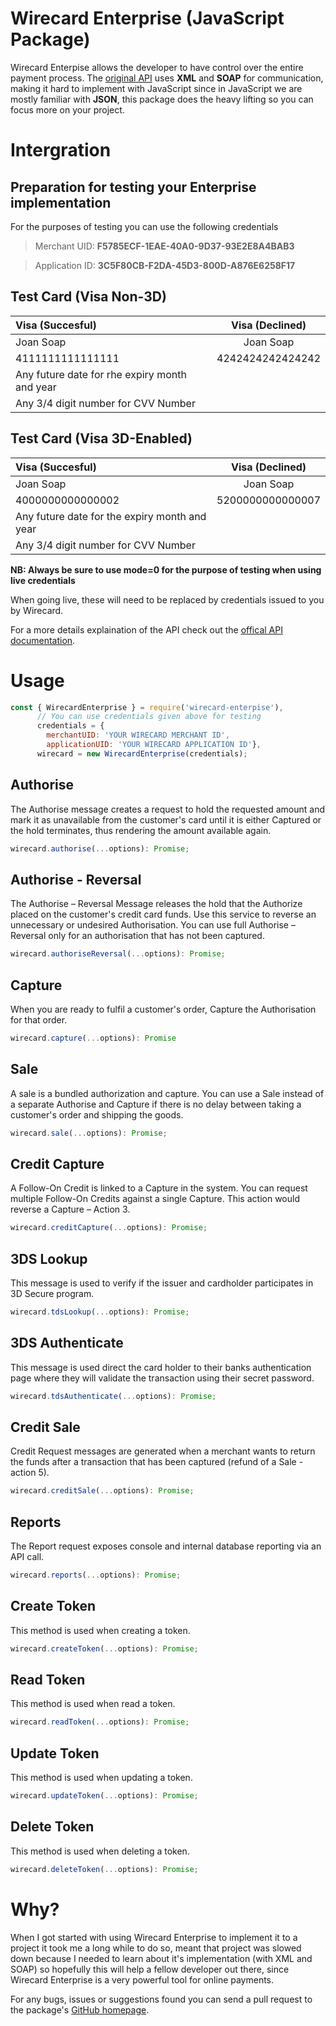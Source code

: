 # Wirecard Enterprise (JavaScript Package)
Wirecard Enterpise allows the developer to have control over the entire payment process. The [original API](https://developers.wirecard.co.za/enterprise.php) uses **XML** and **SOAP** for communication, making it hard to implement with JavaScript since in JavaScript we are mostly familiar with **JSON**, this package does the heavy lifting so you can focus more on your project.

# Intergration
## Preparation for testing your Enterprise implementation
For the purposes of testing you can use the following credentials
> Merchant UID: **F5785ECF-1EAE-40A0-9D37-93E2E8A4BAB3**

> Application ID: **3C5F80CB-F2DA-45D3-800D-A876E6258F17**

## Test Card (Visa Non-3D)

| Visa (Succesful)       | Visa (Declined)   |
| :------------- | :----------: |
|  Joan Soap  | Joan Soap  |
| 4111111111111111   | 4242424242424242 |
| Any future date for rhe expiry month and year
| Any 3/4 digit number for CVV Number

## Test Card (Visa 3D-Enabled)

| Visa (Succesful)       | Visa (Declined)   |
| :------------- | :----------: |
|  Joan Soap  | Joan Soap  |
| 4000000000000002   | 5200000000000007 |
| Any future date for the expiry month and year
| Any 3/4 digit number for CVV Number

**NB: Always be sure to use mode=0 for the purpose of testing when using live credentials**

When going live, these will need to be replaced by credentials issued to you by Wirecard.

For a more details explaination of the API check out the [offical API documentation](https://developers.wirecard.co.za/enterprise.php).


# Usage

```js
const { WirecardEnterprise } = require('wirecard-enterpise'),
      // You can use credentials given above for testing
      credentials = {
        merchantUID: 'YOUR WIRECARD MERCHANT ID',
        applicationUID: 'YOUR WIRECARD APPLICATION ID'},
      wirecard = new WirecardEnterprise(credentials);
```

## Authorise
The  Authorise message creates a request to hold the requested amount and mark it as unavailable from the customer's card until it is either Captured or the hold terminates, thus rendering the amount available again.
```js
wirecard.authorise(...options): Promise;
```

## Authorise - Reversal
The Authorise – Reversal Message releases the hold that the Authorize placed on the customer's credit card funds. Use this service to reverse an unnecessary or undesired Authorisation. You can use full Authorise – Reversal only for an authorisation that has not been captured.
```js
wirecard.authoriseReversal(...options): Promise;
```
## Capture

When you are ready to fulfil a customer's order, Capture the Authorisation for that order.
```js
wirecard.capture(...options): Promise
```

## Sale
A sale is a bundled authorization and capture. You can use a Sale instead of a separate Authorise and Capture if there is no delay between taking a customer's order and shipping the goods.

```js
wirecard.sale(...options): Promise;
```

## Credit Capture
A Follow-On Credit is linked to a Capture in the system. You can request multiple Follow-On Credits against a single Capture. This action would reverse a Capture – Action 3.

```js
wirecard.creditCapture(...options): Promise;
```

## 3DS Lookup
This message is used to verify if the issuer and cardholder participates in 3D Secure program.

```js
wirecard.tdsLookup(...options): Promise;
```

## 3DS Authenticate
This message is used direct the card holder to their banks authentication page where they will validate the transaction using their secret password.

```js
wirecard.tdsAuthenticate(...options): Promise;
```

## Credit Sale
Credit Request messages are generated when a merchant wants to return the funds after  a transaction that has been captured (refund of a Sale - action 5).

```js
wirecard.creditSale(...options): Promise;
```

## Reports
The Report request exposes console and internal database reporting via an API call.

```js
wirecard.reports(...options): Promise;
```

## Create Token
This method is used when creating a token.

```js
wirecard.createToken(...options): Promise;
```

## Read Token
This method is used when read a token.

```js
wirecard.readToken(...options): Promise;
```

## Update Token
This method is used when updating a token.

```js
wirecard.updateToken(...options): Promise;
```

## Delete Token
This method is used when deleting a token.

```js
wirecard.deleteToken(...options): Promise;
```

# Why?
When I got started with using Wirecard Enterprise to implement it to a project it took me a long while to do so, meant that project was slowed down because I needed to learn about it's implementation (with XML and SOAP) so hopefully this will help a fellow developer out there, since Wirecard Enterprise is a very powerful tool for online payments.

For any bugs, issues or suggestions found you can send a pull request to the package's [GitHub homepage](https://github.com/lebyanelm/wirecard-enterprise.git).
